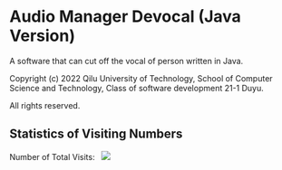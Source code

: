 # Audio Manager Devocal (Java Version)
A software that can cut off the vocal of person written in Java.

Copyright (c) 2022 Qilu University of Technology, School of Computer Science and Technology, Class of software development 21-1 Duyu.

All rights reserved.

## Statistics of Visiting Numbers
<div>Number of Total Visits: &nbsp; <img src="https://visitor-badge.glitch.me/badge?page_id=Duyu09_Audio_Manager-Devocal-Java-version" /></div> 
